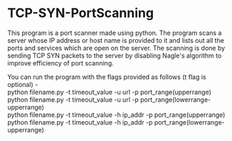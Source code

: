# TCP-SYN-PortScanning
This program is a port scanner made using python. The program scans a server whose IP address or host name is provided to it and lists out all the ports and services which are open on the server. The scanning is done by sending TCP SYN packets to the server by disabling Nagle's algorithm to improve efficiency of port scanning.

You can run the program with the flags provided as follows (t flag is optional) -  
python filename.py -t timeout_value -u url -p port_range(upperrange)  
python filename.py -t timeout_value -u url -p port_range(lowerrange-upperrange)  
python filename.py -t timeout_value -h ip_addr -p port_range(upperrange)  
python filename.py -t timeout_value -h ip_addr -p port_range(lowerrange-upperrange)
